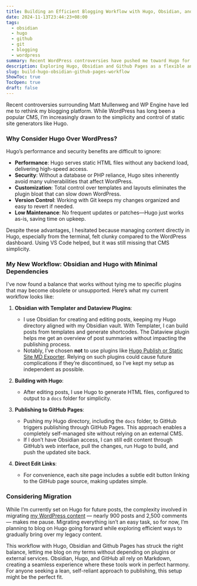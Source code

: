 ```yaml
---
title: Building an Efficient Blogging Workflow with Hugo, Obsidian, and GitHub Pages
date: 2024-11-13T23:44:23+08:00
tags:
  - obsidian
  - hugo
  - github
  - git
  - blogging
  - wordpress
summary: Recent WordPress controversies have pushed me toward Hugo for blogging, drawn by its performance, security, and simplicity. My workflow with Obsidian and Hugo minimizes dependencies, offering a streamlined, self-hosted solution.
description: Exploring Hugo, Obsidian and Github Pages as a flexible and efficient blogging setup, focusing on low dependency and high control, with a look at potential WordPress migration challenges.
slug: build-hugo-obsidian-github-pages-workflow
ShowToc: true
TocOpen: true
draft: false
---
```


Recent controversies surrounding Matt Mullenweg and WP Engine have led me to rethink my blogging platform. While WordPress has long been a popular CMS, I’m increasingly drawn to the simplicity and control of static site generators like Hugo.

### Why Consider Hugo Over WordPress?
Hugo’s performance and security benefits are difficult to ignore:

- **Performance**: Hugo serves static HTML files without any backend load, delivering high-speed access.
- **Security**: Without a database or PHP reliance, Hugo sites inherently avoid many vulnerabilities that affect WordPress.
- **Customization**: Total control over templates and layouts eliminates the plugin bloat that can slow down WordPress.
- **Version Control**: Working with Git keeps my changes organized and easy to revert if needed.
- **Low Maintenance**: No frequent updates or patches—Hugo just works as-is, saving time on upkeep.

Despite these advantages, I hesitated because managing content directly in Hugo, especially from the terminal, felt clunky compared to the WordPress dashboard. Using VS Code helped, but it was still missing that CMS simplicity.

### My New Workflow: Obsidian and Hugo with Minimal Dependencies
I've now found a balance that works without tying me to specific plugins that may become obsolete or unsupported. Here’s what my current workflow looks like:

1. **Obsidian with Templater and Dataview Plugins**:
   - I use Obsidian for creating and editing posts, keeping my Hugo directory aligned with my Obsidian vault. With Templater, I can build posts from templates and generate shortcodes. The Dataview plugin helps me get an overview of post summaries without impacting the publishing process.
   - Notably, I’ve chosen **not** to use plugins like [Hugo Publish or Static Site MD Exporter](/hugo-and-obsidian-workflow/). Relying on such plugins could cause future complications if they’re discontinued, so I’ve kept my setup as independent as possible.

2. **Building with Hugo**:
   - After editing posts, I use Hugo to generate HTML files, configured to output to a `docs` folder for simplicity.

3. **Publishing to GitHub Pages**:
   - Pushing my Hugo directory, including the `docs` folder, to GitHub triggers publishing through GitHub Pages. This approach enables a completely self-managed site without relying on an external CMS.
   - If I don’t have Obsidian access, I can still edit content through GitHub’s web interface, pull the changes, run Hugo to build, and push the updated site back.

4. **Direct Edit Links**:
   - For convenience, each site page includes a subtle edit button linking to the GitHub page source, making updates simple.

### Considering Migration
While I’m currently set on Hugo for future posts, the complexity involved in migrating [my WordPress content](https://deuts.net/) &mdash; nearly 900 posts and 2,500 comments &mdash; makes me pause. Migrating everything isn’t an easy task, so for now, I’m planning to blog on Hugo going forward while exploring efficient ways to gradually bring over my legacy content.

This workflow with Hugo, Obsidian and Github Pages has struck the right balance, letting me blog on my terms without depending on plugins or external services. Obsidian, Hugo, and GitHub all rely on Markdown, creating a seamless experience where these tools work in perfect harmony. For anyone seeking a lean, self-reliant approach to publishing, this setup might be the perfect fit.